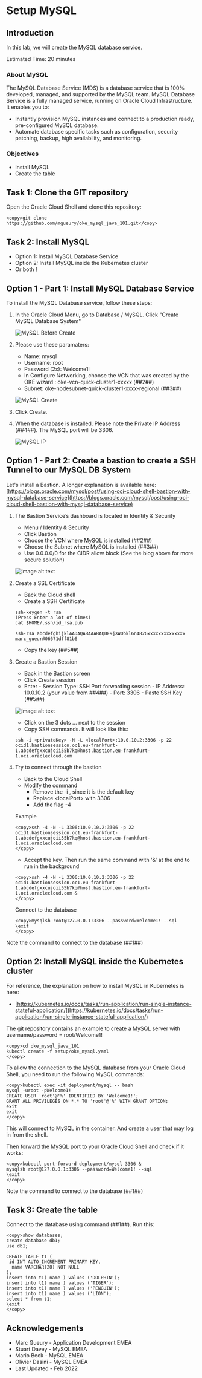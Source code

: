 # Setup MySQL

## Introduction

In this lab, we will create the MySQL database service.

Estimated Time: 20 minutes

### About MySQL 
The MySQL Database Service (MDS) is a database service that is 100% developed, managed, and supported by the MySQL team. 
MySQL Database Service is a fully managed service, running on Oracle Cloud Infrastructure. It enables you to:
* Instantly provision MySQL instances and connect to a production ready, pre-configured MySQL database.
* Automate database specific tasks such as configuration, security patching, backup, high availability, and monitoring.

### Objectives
* Install MySQL 
* Create the table

## Task 1: Clone the GIT repository
Open the Oracle Cloud Shell and clone this repository:

```
<copy>git clone https://github.com/mgueury/oke_mysql_java_101.git</copy>
```
## Task 2: Install MySQL

* Option 1: Install MySQL Database Service
* Option 2: Install MySQL inside the Kubernetes cluster
* Or both !

## Option 1 - Part 1: Install MySQL Database Service

To install the MySQL Database service, follow these steps:

1. In the Oracle Cloud Menu, go to Database / MySQL. Click "Create MySQL Database System"

	![MySQL Before Create](images/mysql-before-create.png)

2. Please use these paramaters:
    - Name: mysql
    - Username: root
    - Password (2x): Welcome1! 
    - In Configure Networking, choose the VCN that was created by the OKE wizard : oke-vcn-quick-cluster1-xxxxx (##2##)
    - Subnet: oke-nodesubnet-quick-cluster1-xxxx-regional (##3##)

	![MySQL Create](images/mysql-create.png)

3. Click Create.

4. When the database is installed. Please note the Private IP Address (##4##). The MySQL port will be 3306.

	![MySQL IP](images/mysql-ip.png)

## Option 1 - Part 2: Create a bastion to create a SSH Tunnel to our MySQL DB System

Let's install a Bastion. A longer explanation is available here: [https://blogs.oracle.com/mysql/post/using-oci-cloud-shell-bastion-with-mysql-database-service](https://blogs.oracle.com/mysql/post/using-oci-cloud-shell-bastion-with-mysql-database-service)

1. The Bastion Service’s dashboard is located in Identity & Security

      - Menu / Identity & Security
      - Click Bastion
      - Choose the VCN where MySQL is installed (##2##)
      - Choose the Subnet where MySQL is installed (##3##)
      - Use 0.0.0.0/0 for the CIDR allow block (See the blog above for more secure solution)

	![Image alt text](images/bastion-create.png)

2. Create a SSL Certificate

      - Back the Cloud shell
      - Create a SSH Certificate

	```
	ssh-keygen -t rsa
	(Press Enter a lot of times)
	cat $HOME/.ssh/id_rsa.pub
	```

	```
	ssh-rsa abcdefghijklAADAQABAAABAQDF9jXWObkl6n482Gxxxxxxxxxxxxxx marc_gueur@06671dff81b6
	```

      - Copy the key (##5##)

3. Create a Bastion Session

      - Back in the Bastion screen
      - Click Create session
      - Enter
       - Session Type: SSH Port forwarding session
       - IP Address: 10.0.10.2 (your value from ##4##)
       - Port: 3306
       - Paste SSH Key (##5##)

	![Image alt text](images/bastion-create-session.png)

      - Click on the 3 dots ... next to the session
      - Copy SSH commands. It will look like this:

	```
	ssh -i <privateKey> -N -L <localPort>:10.0.10.2:3306 -p 22 ocid1.bastionsession.oc1.eu-frankfurt-1.abcdefgxxcujoii55b7kq@host.bastion.eu-frankfurt-1.oci.oraclecloud.com
	```

4. Try to connect through the bastion 

      - Back to the Cloud Shell
      - Modify the command
          - Remove the  -i <privateKey>, since it is the default key
          - Replace &lt;localPort&gt; with 3306
          - Add the flag -4

	Example
     
	```
	<copy>ssh -4 -N -L 3306:10.0.10.2:3306 -p 22 ocid1.bastionsession.oc1.eu-frankfurt-1.abcdefgxxcujoii55b7kq@host.bastion.eu-frankfurt-1.oci.oraclecloud.com
	</copy>
	````
      
      - Accept the key. Then run the same command with '&' at the end to run in the background

	```
	<copy>ssh -4 -N -L 3306:10.0.10.2:3306 -p 22 ocid1.bastionsession.oc1.eu-frankfurt-1.abcdefgxxcujoii55b7kq@host.bastion.eu-frankfurt-1.oci.oraclecloud.com &
	</copy>
	````

	Connect to the database

	```
	<copy>mysqlsh root@127.0.0.1:3306 --password=Welcome1! --sql
	\exit
	</copy>
	```

Note the command to connect to the database (##1##)

## Option 2: Install MySQL inside the Kubernetes cluster

For reference, the explanation on how to install MySQL in Kubernetes is here:
- [https://kubernetes.io/docs/tasks/run-application/run-single-instance-stateful-application/](https://kubernetes.io/docs/tasks/run-application/run-single-instance-stateful-application/)

The git repository contains an example to create a MySQL server with username/password = root/Welcome1!

```
<copy>cd oke_mysql_java_101
kubectl create -f setup/oke_mysql.yaml 
</copy>
```

To allow the connection to the MySQL database from your Oracle Cloud Shell, you need
to run the following MySQL commands:

```
<copy>kubectl exec -it deployment/mysql -- bash
mysql -uroot -pWelcome1!
CREATE USER 'root'@'%' IDENTIFIED BY 'Welcome1!';
GRANT ALL PRIVILEGES ON *.* TO 'root'@'%' WITH GRANT OPTION;
exit
exit
</copy>
```
This will connect to MySQL in the container. And create a user that may log in from the shell.

Then forward the MySQL port to your Oracle Cloud Shell and check if it works:

```
<copy>kubectl port-forward deployment/mysql 3306 &
mysqlsh root@127.0.0.1:3306 --password=Welcome1! --sql
\exit
</copy>
```

Note the command to connect to the database (##1##)

## Task 3: Create the table

Connect to the database using command (##1##). Run this:
```
<copy>show databases;
create database db1;
use db1;

CREATE TABLE t1 (
 id INT AUTO_INCREMENT PRIMARY KEY,
  name VARCHAR(20) NOT NULL
);
insert into t1( name ) values ('DOLPHIN');
insert into t1( name ) values ('TIGER');
insert into t1( name ) values ('PENGUIN');
insert into t1( name ) values ('LION');
select * from t1;
\exit
</copy>
```

## Acknowledgements
* Marc Gueury - Application Development EMEA
* Stuart Davey - MySQL EMEA
* Mario Beck - MySQL EMEA
* Olivier Dasini - MySQL EMEA
* Last Updated - Feb 2022


